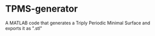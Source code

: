 # TPMS-generator
A MATLAB code that generates a Triply Periodic Minimal Surface and exports it as ".stl"
